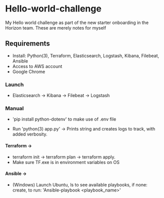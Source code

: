 # Hello-world-challenge
My Hello world challenge as part of the new starter onboarding in the Horizon team.
These are merely notes for myself

## Requirements
* Install: Python(3), Terraform, Elasticsearch, Logstash, Kibana, Filebeat, Ansible
* Access to AWS account
* Google Chrome

### Launch
* Elasticsearch -> Kibana -> Filebeat -> Logstash

### Manual
* 'pip install python-dotenv' to make use of .env file

* Run 'python(3) app.py' -> Prints string and creates logs to track, with added verbosity.

#### Terraform ->
* terraform init -> terraform plan -> terraform apply.
* Make sure TF.exe is in environment variables on OS

#### Ansible ->
* (Windows) Launch Ubuntu, ls to see available playbooks, if none: create, to run: 'Ansible-playbook <playbook_name>'